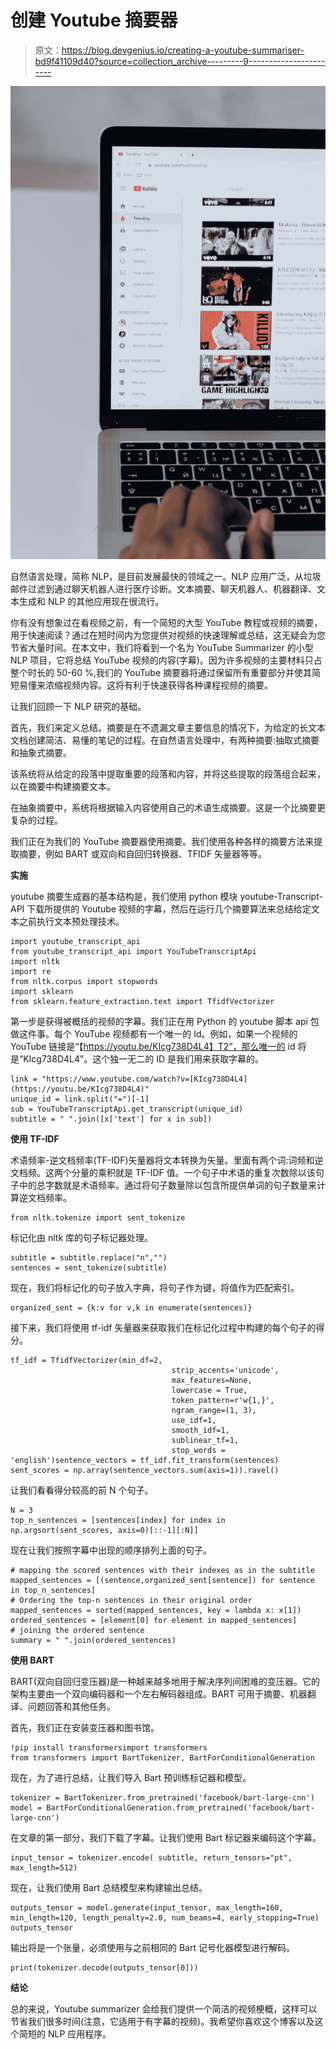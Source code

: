 # 创建 Youtube 摘要器

> 原文：<https://blog.devgenius.io/creating-a-youtube-summariser-bd9f41109d40?source=collection_archive---------9----------------------->

![](img/7f3011c59a62abb031d698f853bba94a.png)

自然语言处理，简称 NLP，是目前发展最快的领域之一。NLP 应用广泛，从垃圾邮件过滤到通过聊天机器人进行医疗诊断。文本摘要、聊天机器人、机器翻译、文本生成和 NLP 的其他应用现在很流行。

你有没有想象过在看视频之前，有一个简短的大型 YouTube 教程或视频的摘要，用于快速阅读？通过在短时间内为您提供对视频的快速理解或总结，这无疑会为您节省大量时间。在本文中，我们将看到一个名为 YouTube Summarizer 的小型 NLP 项目，它将总结 YouTube 视频的内容(字幕)。因为许多视频的主要材料只占整个时长的 50-60 %,我们的 YouTube 摘要器将通过保留所有重要部分并使其简短易懂来浓缩视频内容。这将有利于快速获得各种课程视频的摘要。

让我们回顾一下 NLP 研究的基础。

首先，我们来定义总结。摘要是在不遗漏文章主要信息的情况下，为给定的长文本文档创建简洁、易懂的笔记的过程。在自然语言处理中，有两种摘要:抽取式摘要和抽象式摘要。

该系统将从给定的段落中提取重要的段落和内容，并将这些提取的段落组合起来，以在摘要中构建摘要文本。

在抽象摘要中，系统将根据输入内容使用自己的术语生成摘要。这是一个比摘要更复杂的过程。

我们正在为我们的 YouTube 摘要器使用摘要。我们使用各种各样的摘要方法来提取摘要，例如 BART 或双向和自回归转换器、TFIDF 矢量器等等。

**实施**

youtube 摘要生成器的基本结构是，我们使用 python 模块 youtube-Transcript-API 下载所提供的 Youtube 视频的字幕，然后在运行几个摘要算法来总结给定文本之前执行文本预处理技术。

```
import youtube_transcript_api
from youtube_transcript_api import YouTubeTranscriptApi
import nltk
import re
from nltk.corpus import stopwords
import sklearn
from sklearn.feature_extraction.text import TfidfVectorizer
```

第一步是获得被概括的视频的字幕。我们正在用 Python 的 youtube 脚本 api 包做这件事。每个 YouTube 视频都有一个唯一的 Id。例如，如果一个视频的 YouTube 链接是“【https://youtu.be/KIcg738D4L4】T2”，那么唯一的 id 将是“KIcg738D4L4”。这个独一无二的 ID 是我们用来获取字幕的。

```
link = "https://www.youtube.com/watch?v=[KIcg738D4L4](https://youtu.be/KIcg738D4L4)" 
unique_id = link.split("=")[-1]
sub = YouTubeTranscriptApi.get_transcript(unique_id)  
subtitle = " ".join([x['text'] for x in sub])
```

**使用 TF-IDF**

术语频率-逆文档频率(TF-IDF)矢量器将文本转换为矢量。里面有两个词:词频和逆文档频。这两个分量的乘积就是 TF-IDF 值。一个句子中术语的重复次数除以该句子中的总字数就是术语频率。通过将句子数量除以包含所提供单词的句子数量来计算逆文档频率。

```
from nltk.tokenize import sent_tokenize
```

标记化由 nltk 库的句子标记器处理。

```
subtitle = subtitle.replace("n","")
sentences = sent_tokenize(subtitle)
```

现在，我们将标记化的句子放入字典，将句子作为键，将值作为匹配索引。

```
organized_sent = {k:v for v,k in enumerate(sentences)}
```

接下来，我们将使用 tf-idf 矢量器来获取我们在标记化过程中构建的每个句子的得分。

```
tf_idf = TfidfVectorizer(min_df=2, 
                                    strip_accents='unicode',
                                    max_features=None,
                                    lowercase = True,
                                    token_pattern=r'w{1,}',
                                    ngram_range=(1, 3), 
                                    use_idf=1,
                                    smooth_idf=1,
                                    sublinear_tf=1,
                                    stop_words = 'english')sentence_vectors = tf_idf.fit_transform(sentences)
sent_scores = np.array(sentence_vectors.sum(axis=1)).ravel()
```

让我们看看得分较高的前 N 个句子。

```
N = 3
top_n_sentences = [sentences[index] for index in np.argsort(sent_scores, axis=0)[::-1][:N]]
```

现在让我们按照字幕中出现的顺序排列上面的句子。

```
# mapping the scored sentences with their indexes as in the subtitle
mapped_sentences = [(sentence,organized_sent[sentence]) for sentence in top_n_sentences]
# Ordering the top-n sentences in their original order
mapped_sentences = sorted(mapped_sentences, key = lambda x: x[1])
ordered_sentences = [element[0] for element in mapped_sentences]
# joining the ordered sentence
summary = " ".join(ordered_sentences)
```

**使用 BART**

BART(双向自回归变压器)是一种越来越多地用于解决序列间困难的变压器。它的架构主要由一个双向编码器和一个左右解码器组成。BART 可用于摘要、机器翻译、问题回答和其他任务。

首先，我们正在安装变压器和图书馆。

```
!pip install transformersimport transformers
from transformers import BartTokenizer, BartForConditionalGeneration
```

现在，为了进行总结，让我们导入 Bart 预训练标记器和模型。

```
tokenizer = BartTokenizer.from_pretrained('facebook/bart-large-cnn')
model = BartForConditionalGeneration.from_pretrained('facebook/bart-large-cnn')
```

在文章的第一部分，我们下载了字幕。让我们使用 Bart 标记器来编码这个字幕。

```
input_tensor = tokenizer.encode( subtitle, return_tensors="pt", max_length=512)
```

现在，让我们使用 Bart 总结模型来构建输出总结。

```
outputs_tensor = model.generate(input_tensor, max_length=160, min_length=120, length_penalty=2.0, num_beams=4, early_stopping=True)
outputs_tensor
```

输出将是一个张量，必须使用与之前相同的 Bart 记号化器模型进行解码。

```
print(tokenizer.decode(outputs_tensor[0]))
```

**结论**

总的来说，Youtube summarizer 会给我们提供一个简洁的视频梗概，这样可以节省我们很多时间(注意，它适用于有字幕的视频)。我希望你喜欢这个博客以及这个简短的 NLP 应用程序。